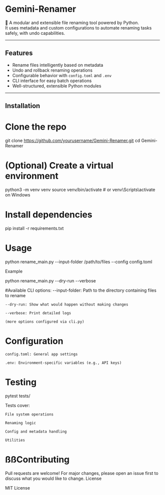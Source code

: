 # Gemini-Renamer

🚀 A modular and extensible file renaming tool powered by Python.  
It uses metadata and custom configurations to automate renaming tasks safely, with undo capabilities.

---

## Features
- Rename files intelligently based on metadata
- Undo and rollback renaming operations
- Configurable behavior with `config.toml` and `.env`
- CLI interface for easy batch operations
- Well-structured, extensible Python modules

---

## Installation

# Clone the repo
git clone https://github.com/yourusername/Gemini-Renamer.git
cd Gemini-Renamer

# (Optional) Create a virtual environment
python3 -m venv venv
source venv/bin/activate  # or venv\Scripts\activate on Windows

# Install dependencies

pip install -r requirements.txt

# Usage

python rename_main.py --input-folder /path/to/files --config config.toml

Example

python rename_main.py --dry-run --verbose

#Available CLI options:
     --input-folder: Path to the directory containing files to rename

    --dry-run: Show what would happen without making changes

    --verbose: Print detailed logs

    (more options configured via cli.py)

# Configuration

    config.toml: General app settings

    .env: Environment-specific variables (e.g., API keys)

# Testing

pytest tests/

Tests cover:

    File system operations

    Renaming logic

    Config and metadata handling

    Utilities

# ßßContributing

Pull requests are welcome!
For major changes, please open an issue first to discuss what you would like to change.
License

MIT License
